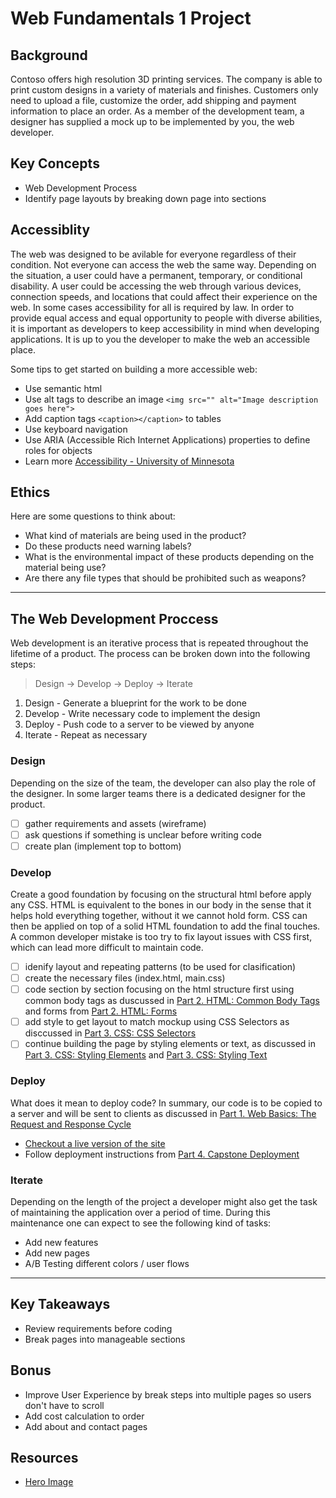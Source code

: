 # Web Fundamentals 1 Project

## Background

Contoso offers high resolution 3D printing services. The company is able to print custom designs in a variety of materials and finishes. Customers only need to upload a file, customize the order, add shipping and payment information to place an order. As a member of the development team, a designer has supplied a mock up to be implemented by you, the web developer.

## Key Concepts

- Web Development Process
- Identify page layouts by breaking down page into sections

## Accessiblity

The web was designed to be avilable for everyone regardless of their condition. Not everyone can access the web the same way. Depending on the situation, a user could have a permanent, temporary, or conditional disability. A user could be accessing the web through various devices, connection speeds, and locations that could affect their experience on the web. In some cases accessibility for all is required by law. In order to provide equal access and equal opportunity to people with diverse abilities, it is important as developers to keep accessibility in mind when developing applications. It is up to you the developer to make the web an accessible place.

Some tips to get started on building a more accessible web:

- Use semantic html
- Use alt tags to describe an image `<img src="" alt="Image description goes here">`
- Add caption tags `<caption></caption>` to tables
- Use keyboard navigation
- Use ARIA (Accessible Rich Internet Applications) properties to define roles for objects
- Learn more [Accessibility - University of Minnesota](https://accessibility.umn.edu/your-role/web-developers)

## Ethics

Here are some questions to think about:

- What kind of materials are being used in the product?
- Do these products need warning labels?
- What is the environmental impact of these products depending on the material being use?
- Are there any file types that should be prohibited such as weapons?

---

## The Web Development Proccess

Web development is an iterative process that is repeated throughout the lifetime of a product. The process can be broken down into the following steps:

> Design -> Develop -> Deploy -> Iterate

1. Design - Generate a blueprint for the work to be done
2. Develop - Write necessary code to implement the design
3. Deploy - Push code to a server to be viewed by anyone
4. Iterate - Repeat as necessary

### Design

Depending on the size of the team, the developer can also play the role of the designer. In some larger teams there is a dedicated designer for the product.

- [ ] gather requirements and assets (wireframe)
- [ ] ask questions if something is unclear before writing code
- [ ] create plan (implement top to bottom)

### Develop

Create a good foundation by focusing on the structural html before apply any CSS. HTML is equivalent to the bones in our body in the sense that it helps hold everything together, without it we cannot hold form. CSS can then be applied on top of a solid HTML foundation to add the final touches. A common developer mistake is too try to fix layout issues with CSS first, which can lead more difficult to maintain code.

- [ ] idenify layout and repeating patterns (to be used for clasification)
- [ ] create the necessary files (index.html, main.css)
- [ ] code section by section focusing on the html structure first using common body tags as duscussed in [Part 2. HTML: Common Body Tags](../2_HTML/common_body_tags.md) and forms from [Part 2. HTML: Forms](../2_HTML/forms.md)
- [ ] add style to get layout to match mockup using CSS Selectors as disccussed in [Part 3. CSS: CSS Selectors](../3_CSS_CSS3/css_selectors.md)
- [ ] continue building the page by styling elements or text, as discussed in [Part 3. CSS: Styling Elements](../3_CSS_CSS3/styling_elements.md) and [Part 3. CSS: Styling Text](../3_CSS_CSS3/styling_text.md)

### Deploy

What does it mean to deploy code? In summary, our code is to be copied to a server and will be sent to clients as discussed in [Part 1. Web Basics: The Request and Response Cycle](../1_Web_Basics/req_resp.md)

- [Checkout a live version of the site](https://reactor1.z5.web.core.windows.net)
- Follow deployment instructions from [Part 4. Capstone Deployment](../4_Capstone_Deployment/deploy.md)

### Iterate

Depending on the length of the project a developer might also get the task of maintaining the application over a period of time. During this maintenance one can expect to see the following kind of tasks:

- Add new features
- Add new pages
- A/B Testing different colors / user flows

---

## Key Takeaways

- Review requirements before coding
- Break pages into manageable sections

## Bonus

- Improve User Experience by break steps into multiple pages so users don't have to scroll
- Add cost calculation to order
- Add about and contact pages

## Resources

- [Hero Image](https://pixabay.com/photos/3d-printer-printing-technology-791205/)
